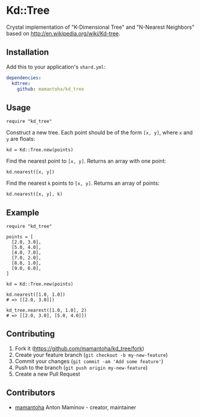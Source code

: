 # Kd::Tree

Crystal implementation of "K-Dimensional Tree" and "N-Nearest Neighbors"
based on http://en.wikipedia.org/wiki/Kd-tree.


## Installation

Add this to your application's `shard.yml`:

```yaml
dependencies:
  kdtree:
    github: mamantoha/kd_tree
```

## Usage

```crystal
require "kd_tree"
```

Construct a new tree. Each point should be of the form `[x, y]`, where `x` and `y` are floats:

```crystall
kd = Kd::Tree.new(points)
```

Find the nearest point to `[x, y]`. Returns an array with one point:

```crystal
kd.nearest([x, y])
```

Find the nearest `k` points to `[x, y]`. Returns an array of points:

```crystal
kd.nearest([x, y], k)
```

## Example

```crystal
require "kd_tree"

points = [
  [2.0, 3.0],
  [5.0, 4.0],
  [4.0, 7.0],
  [7.0, 2.0],
  [8.0, 1.0],
  [9.0, 6.0],
]

kd = Kd::Tree.new(points)

kd.nearest([1.0, 1.0])
# => [[2.0, 3.0]])

kd_tree.nearest([1.0, 1.0], 2)
# => [[2.0, 3.0], [5.0, 4.0]])
```

## Contributing

1. Fork it (<https://github.com/mamantoha/kd_tree/fork>)
2. Create your feature branch (`git checkout -b my-new-feature`)
3. Commit your changes (`git commit -am 'Add some feature'`)
4. Push to the branch (`git push origin my-new-feature`)
5. Create a new Pull Request

## Contributors

- [mamantoha](https://github.com/mamantoha) Anton Maminov - creator, maintainer
